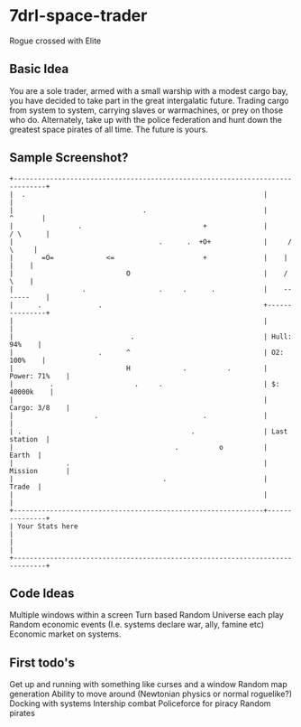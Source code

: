 7drl-space-trader
=================

Rogue crossed with Elite

## Basic Idea

You are a sole trader, armed with a small warship with a modest cargo bay, you have decided to take part in the great intergalatic future.
Trading cargo from system to system, carrying slaves or warmachines, or prey on those who do.  Alternately, take up with the police federation and hunt down the greatest space pirates of all time.  The future is yours.

## Sample Screenshot?

```
+------------------------------------------------------------------------------+
|  .                                                           |               |
|                                .                             |       ^       |
|                .                              +              |      / \      |
|                                    .      .  +O+             |     /   \     |
|       =O=             <=                      +              |    |     |    |
|                            O                                 |    /     \    |
|                 .                  .     .      .            |    -------    |
|      .              .                                        +---------------+
|                                                              |               |
|                             .                                | Hull:  94%    |
|                     .      ^                                 | O2:   100%    |
|                            H             .          .        | Power: 71%    |
|         .                    .     .                         | $:  40000k    |
|                                                              | Cargo: 3/8    |
|                    .                          .              |               |
| .                                          .                 | Last station  |
|                                        .          o          |        Earth  |
|             .                                                | Mission       |
|                                     .                        |        Trade  |
|                                                              |               |
+--------------------------------------------------------------+---------------+
| Your Stats here                                                              |
|                                                                              |
+------------------------------------------------------------------------------+
```

## Code Ideas

Multiple windows within a screen
Turn based
Random Universe each play
Random economic events (I.e. systems declare war, ally, famine etc)
Economic market on systems.

## First todo's

Get up and running with something like curses and a window
Random map generation
Ability to move around (Newtonian physics or normal roguelike?)
Docking with systems
Intership combat
Policeforce for piracy
Random pirates

